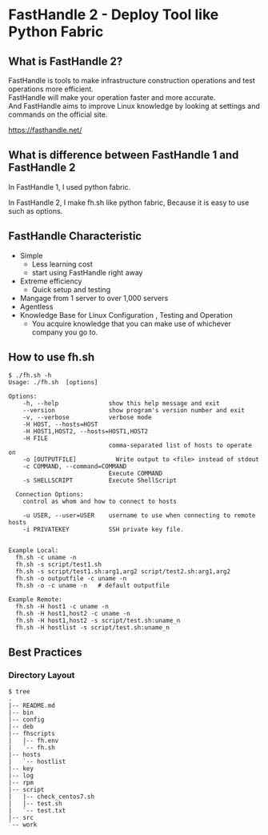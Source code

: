 # FastHandle 2 - Deploy Tool like Python Fabric

## What is FastHandle 2?

FastHandle is tools to make infrastructure construction operations and test operations more efficient.  
FastHandle will make your operation faster and more accurate.  
And FastHandle aims to improve Linux knowledge by looking at settings and commands on the official site.  
  
https://fasthandle.net/


## What is difference between FastHandle 1 and FastHandle 2

In FastHandle 1, I used python fabric.

In FastHandle 2, I make fh.sh like python fabric,
Because it is easy to use such as options. 

## FastHandle Characteristic

* Simple
  * Less learning cost
  * start using FastHandle right away
* Extreme efficiency
  * Quick setup and testing
* Mangage from 1 server to over 1,000 servers
* Agentless
* Knowledge Base for Linux Configuration , Testing and Operation 
  * You acquire knowledge that you can make use of whichever company you go to.


## How to use fh.sh
```
$ ./fh.sh -h
Usage: ./fh.sh  [options]

Options:
    -h, --help              show this help message and exit
    --version               show program's version number and exit
    -v, --verbose           verbose mode
    -H HOST, --hosts=HOST   
    -H HOST1,HOST2, --hosts=HOST1,HOST2
    -H FILE
                            comma-separated list of hosts to operate on
    -o [OUTPUTFILE]           Write output to <file> instead of stdout
    -c COMMAND, --command=COMMAND
                            Execute COMMAND
    -s SHELLSCRIPT          Execute ShellScript

  Connection Options:
    control as whom and how to connect to hosts

    -u USER, --user=USER    username to use when connecting to remote hosts
    -i PRIVATEKEY           SSH private key file.


Example Local:
  fh.sh -c uname -n
  fh.sh -s script/test1.sh
  fh.sh -s script/test1.sh:arg1,arg2 script/test2.sh:arg1,arg2
  fh.sh -o outputfile -c uname -n
  fh.sh -o -c uname -n   # default outputfile

Example Remote:
  fh.sh -H host1 -c uname -n
  fh.sh -H host1,host2 -c uname -n
  fh.sh -H host1,host2 -s script/test.sh:uname_n
  fh.sh -H hostlist -s script/test.sh:uname_n
```


## Best Practices

### Directory Layout
```
$ tree
.
|-- README.md
|-- bin
|-- config
|-- deb
|-- fhscripts
|   |-- fh.env
|   `-- fh.sh
|-- hosts
|   `-- hostlist
|-- key
|-- log
|-- rpm
|-- script
|   |-- check_centos7.sh
|   |-- test.sh
|   `-- test.txt
|-- src
`-- work
```



